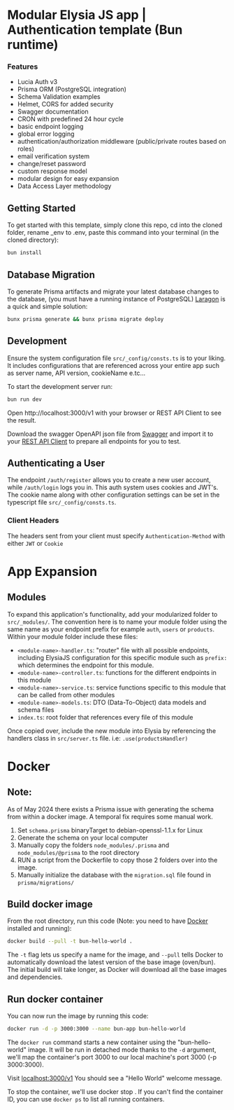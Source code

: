 # Modular Elysia JS app | Authentication template (Bun runtime)

### Features
- Lucia Auth v3
- Prisma ORM (PostgreSQL integration)
- Schema Validation examples
- Helmet, CORS for added security
- Swagger documentation
- CRON with predefined 24 hour cycle
- basic endpoint logging
- global error logging
- authentication/authorization middleware (public/private routes based on roles)
- email verification system
- change/reset password
- custom response model
- modular design for easy expansion
- Data Access Layer methodology



## Getting Started
To get started with this template, simply clone this repo, cd into the cloned folder, rename _env to .env, paste this command into your terminal (in the cloned directory):
```bash
bun install
```

## Database Migration
To generate Prisma artifacts and migrate your latest database changes to the database, (you must have a running instance of PostgreSQL) [Laragon](https://laragon.org) is a quick and simple solution:
```bash
bunx prisma generate && bunx prisma migrate deploy
```


## Development
Ensure the system configuration file `src/_config/consts.ts` is to your liking. It includes configurations that are referenced across your entire app such as server name, API version, cookieName e.tc...

To start the development server run:
```bash
bun run dev
```

Open http://localhost:3000/v1 with your browser or REST API Client to see the result.

Download the swagger OpenAPI json file from [Swagger](http://localhost:3000/v1/swagger) and import it to your
[REST API Client](https://insomnia.rest) to prepare all endpoints for you to test.


## Authenticating a User
The endpoint `/auth/register` allows you to create a new user account, while `/auth/login` logs you in.
This auth system uses cookies and JWT's.
The cookie name along with other configuration settings can be set in the typescript file `src/_config/consts.ts`.

### **Client Headers**
The headers sent from your client must specify `Authentication-Method` with either `JWT` or `Cookie`


# App Expansion
## Modules
To expand this application's functionality, add your modularized folder to `src/_modules/`.
The convention here is to name your module folder using the same name as your endpoint prefix for example `auth`, `users` or `products`.
Within your module folder include these files:
- `<module-name>-handler.ts`: "router" file with all possible endpoints, including ElysiaJS configuration for this specific module such as `prefix:` which determines the endpoint for this module.
- `<module-name>-controller.ts`: functions for the different endpoints in this module
- `<module-name>-service.ts`: service functions specific to this module that can be called from other modules
- `<module-name>-models.ts`: DTO (Data-To-Object) data models and schema files
- `index.ts`: root folder that references every file of this module

Once copied over, include the new module into Elysia by referencing the handlers class in `src/server.ts` file. i.e: `.use(productsHandler)`

# Docker
## Note:
As of May 2024 there exists a Prisma issue with generating the schema from within a docker image. A temporal fix requires some manual work.
1. Set `schema.prisma` binaryTarget to debian-openssl-1.1.x for Linux
2. Generate the schema on your local computer
3. Manually copy the folders `node_modules/.prisma` and `node_modules/@prisma` to the root directory
4. RUN a script from the Dockerfile to copy those 2 folders over into the image.
5. Manually initialize the database with the `migration.sql` file found in `prisma/migrations/`

## Build docker image
From the root directory, run this code (Note: you need to have [Docker]('https://docker.io') installed and running):
```bash
docker build --pull -t bun-hello-world .
```
The `-t` flag lets us specify a name for the image, and `--pull` tells Docker to automatically download the latest version of the base image (oven/bun). The initial build will take longer, as Docker will download all the base images and dependencies.

## Run docker container
You can now run the image by running this code:
```bash
docker run -d -p 3000:3000 --name bun-app bun-hello-world
```

The `docker run` command starts a new container using the "bun-hello-world" image. It will be run in detached mode thanks to the `-d` argument, we'll map the container's port 3000 to our local machine's port 3000 (-p 3000:3000).

Visit [localhost:3000/v1]('http://localhost:3000/v1') You should see a "Hello World" welcome message.

To stop the container, we'll use docker stop <container-id>. If you can't find the container ID, you can use `docker ps` to list all running containers.